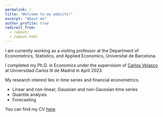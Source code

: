 ```yaml
---
permalink: /
title: "Welcome to my website!"
excerpt: "About me"
author_profile: true
redirect_from: 
  - /about/
  - /about.html
---
```


I am currently working as a visiting professor at the Department of Econometrics, Statistics, and Applied Economics, Universitat de Barcelona.    

I completed my Ph.D. in Economics under the supervision of <a href="http://economics.uc3m.es/personal/carlos-velasco/">Carlos Velasco</a> at Universidad Carlos III de Madrid in April 2023. 

My research interest lies in time series and financial econometrics.
 * Linear and non-linear, Gaussian and non-Gaussian time series
 * Quantile analysis
 * Forecasting 


You can find my CV <a href="https://drive.google.com/file/d/1lSQaFCq7XWpxEjDmQjz4YOmgTDX2bAg2/view?usp=sharing">here</a>.
